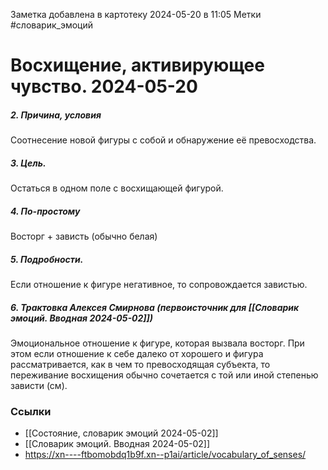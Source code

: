 Заметка добавлена в картотеку 2024-05-20 в 11:05
Метки #словарик_эмоций 

#  Восхищение, активирующее чувство. 2024-05-20

##### 2. Причина, условия
Соотнесение новой фигуры с собой и обнаружение её превосходства. 
##### 3. Цель.
Остаться в одном поле с восхищающей фигурой.
##### 4. По-простому
Восторг + зависть (обычно белая)
##### 5. Подробности.
Если отношение к фигуре негативное, то сопровождается завистью.
##### 6. Трактовка Алексея Смирнова (первоисточник для [[Словарик эмоций. Вводная 2024-05-02]])
Эмоциональное отношение к фигуре, которая вызвала восторг. При этом если отношение к себе далеко от хорошего и фигура рассматривается, как в чем то превосходящая субъекта, то переживание восхищения обычно сочетается с той или иной степенью зависти (см).


### Ссылки
- [[Состояние, словарик эмоций 2024-05-02]]
- [[Словарик эмоций. Вводная 2024-05-02]]
- https://xn----ftbomobdq1b9f.xn--p1ai/article/vocabulary_of_senses/




